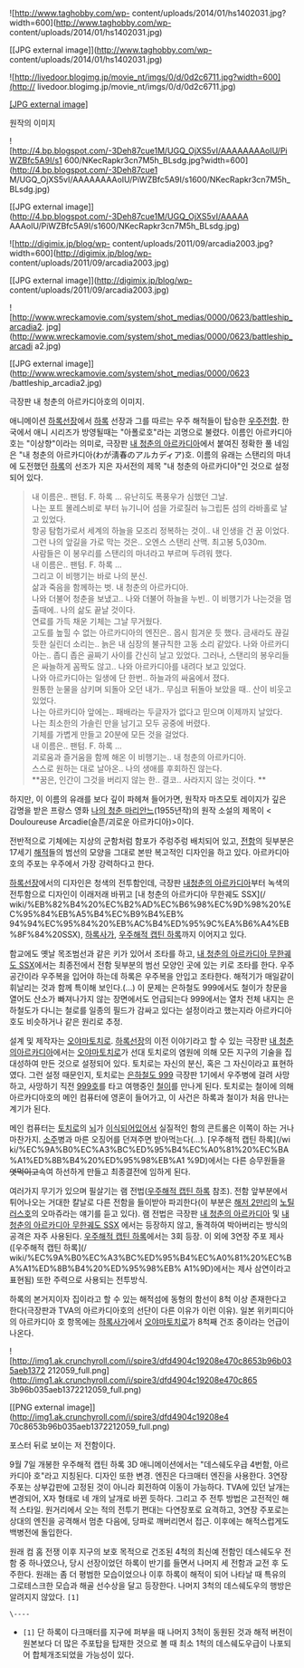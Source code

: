 ![http://www.taghobby.com/wp-
content/uploads/2014/01/hs1402031.jpg?width=600](http://www.taghobby.com/wp-
content/uploads/2014/01/hs1402031.jpg)

[[JPG external image]](http://www.taghobby.com/wp-
content/uploads/2014/01/hs1402031.jpg)

  

![http://livedoor.blogimg.jp/movie_nt/imgs/0/d/0d2c6711.jpg?width=600](http://
livedoor.blogimg.jp/movie_nt/imgs/0/d/0d2c6711.jpg)

[[JPG external
image]](http://livedoor.blogimg.jp/movie_nt/imgs/0/d/0d2c6711.jpg)

  
원작의 이미지

![http://4.bp.blogspot.com/-3Deh87cue1M/UGQ_OjXS5vI/AAAAAAAAoIU/PiWZBfc5A9I/s1
600/NKecRapkr3cn7M5h_BLsdg.jpg?width=600](http://4.bp.blogspot.com/-3Deh87cue1
M/UGQ_OjXS5vI/AAAAAAAAoIU/PiWZBfc5A9I/s1600/NKecRapkr3cn7M5h_BLsdg.jpg)

[[JPG external image]](http://4.bp.blogspot.com/-3Deh87cue1M/UGQ_OjXS5vI/AAAAA
AAAoIU/PiWZBfc5A9I/s1600/NKecRapkr3cn7M5h_BLsdg.jpg)

  

![http://digimix.jp/blog/wp-
content/uploads/2011/09/arcadia2003.jpg?width=600](http://digimix.jp/blog/wp-
content/uploads/2011/09/arcadia2003.jpg)

[[JPG external image]](http://digimix.jp/blog/wp-
content/uploads/2011/09/arcadia2003.jpg)

  

![http://www.wreckamovie.com/system/shot_medias/0000/0623/battleship_arcadia2.
jpg](http://www.wreckamovie.com/system/shot_medias/0000/0623/battleship_arcadi
a2.jpg)

[[JPG external image]](http://www.wreckamovie.com/system/shot_medias/0000/0623
/battleship_arcadia2.jpg)

  
극장판 내 청춘의 아르카디아호의 이미지.

애니메이션 [하록선장](%ED%95%98%EB%A1%9D%EC%84%A0%EC%9E%A5.md)에서
[하록](%ED%95%98%EB%A1%9D.md) 선장과 그를 따르는 우주 해적들이 탑승한
[우주전함](%EC%9A%B0%EC%A3%BC%EC%A0%84%ED%95%A8.md). 한국에서 애니 시리즈가 방영될때는
"아폴로호"라는 괴명으로 불렸다. 이름인 아르카디아 호는 "이상향"이라는 의미로, 극장판 [내 청춘의 아르카디아](%EB%82%B4%20%EC%B2%AD%EC%B6%98%EC%9D%98%20%EC%95%84%EB%A5%B4%EC%B9%B4%EB%94%94%EC%95%84.md)에서 붙여진 정확한 풀 네임은 "내 청춘의 아르카디아(わが淸春のアルカディア)호. 이름의 유래는 스탠리의 마녀에 도전했던
[하록](%ED%95%98%EB%A1%9D.md)의 선조가 지은 자서전의 제목 "내 청춘의 아르카디아"인 것으로 설정되어 있다.

> 내 이름은.. 팬텀. F. 하록 ... 유난히도 폭풍우가 심했던 그날.  
나는 포트 몰레스비로 부터 뉴기니어 섬을 가로질러 뉴그립톤 섬의 라바홀로 날고 있었다.  
항공 탐험가로서 세계의 하늘을 모조리 정복하는 것이.. 내 인생을 건 꿈 이었다.  
그런 나의 앞길을 가로 막는 것은.. 오엔스 스탠리 산맥. 최고봉 5,030m.  
사람들은 이 봉우리를 스탠리의 마녀라고 부르며 두려워 했다.  
내 이름은.. 팬텀. F. 하록 ...  
그리고 이 비행기는 바로 나의 분신.  
삶과 죽음을 함께하는 벗. 내 청춘의 아르카디아.  
나와 더불어 청춘을 보냈고.. 나와 더불어 하늘을 누빈.. 이 비행기가 나는것을 멈출때에.. 나의 삶도 끝날 것이다.  
연료를 가득 채운 기체는 그날 무거웠다.  
고도를 높힐 수 없는 아르카디아의 엔진은.. 몹시 힘겨운 듯 했다. 금새라도 끊길 듯한 실린더 소리는.. 늙은 내 심장의 불규칙한 고동 소리
같았다. 나와 아르카디아는.. 좁디 좁은 골짜기 사이를 간신히 날고 있었다. 그러나, 스탠리의 봉우리들은 싸늘하게 꼼짝도 않고.. 나와
아르카디아를 내려다 보고 있었다.  
나와 아르카디아는 일생에 단 한번.. 하늘과의 싸움에서 졌다.  
원통한 눈물을 삼키며 되돌아 오던 내가.. 무심코 뒤돌아 보았을 때.. 산이 비웃고 있었다.  
나는 아르카디아 앞에는.. 패배라는 두글자가 없다고 믿으며 이제까지 날았다.  
나는 최소한의 가솔린 만을 남기고 모두 공중에 버렸다.  
기체를 가볍게 만들고 20분에 모든 것을 걸었다.  
내 이름은.. 팬텀. F. 하록 ...  
괴로움과 즐거움을 함께 해온 이 비행기는.. 내 청춘의 아르카디아.  
스스로 원하는 대로 날아온.. 나의 생애를 후회하진 않는다.  
**꿈은, 인간이 그것을 버리지 않는 한.. 결코.. 사라지지 않는 것이다. **

하지만, 이 이름의 유래를 보다 깊이 파헤쳐 들어가면, 원작자 마츠모토 레이지가 깊은 감명을 받은 프랑스 영화 [나의 청춘
마리안느](http://www.imdb.com/title/tt0047217/)(1955년작)의 원작 소설의 제목이 < Douloureuse
Arcadie(슬픈/괴로운 아르카디아)>이다.

전반적으로 기체에는 지상의 군함처럼 함포가 주렁주렁 배치되어 있고, [전함](%EC%A0%84%ED%95%A8.md)의 뒷부분은
17세기 [해적](%ED%95%B4%EC%A0%81.md)들의 범선의 모양을 그대로 본딴 복고적인 디자인을 하고 있다. 아르카디아호의
주포는 우주에서 가장 강력하다고 한다.

[하록선장](%ED%95%98%EB%A1%9D%EC%84%A0%EC%9E%A5.md)에서의 디자인은 청색의 전투함인데, 극장판 [내청춘의 아르카디아](%EB%82%B4%20%EC%B2%AD%EC%B6%98%EC%9D%98%20%EC%95%84%EB%A5%B4%EC%B9%B4%EB%94%94%EC%95%84.md)부터 녹색의 전투함으로 디자인이 이래저래 바뀌고 [내 청춘의 아르카디아 무한궤도 SSX](/
wiki/%EB%82%B4%20%EC%B2%AD%EC%B6%98%EC%9D%98%20%EC%95%84%EB%A5%B4%EC%B9%B4%EB%
94%94%EC%95%84%20%EB%AC%B4%ED%95%9C%EA%B6%A4%EB%8F%84%20SSX), [하록사가](%ED%95%98%EB%A1%9D%20%EC%82%AC%EA%B0%80.md), [우주해적 캡틴 하록](%EC%9A%B0%EC%A3%BC%ED%95%B4%EC%A0%81%20%EC%BA%A1%ED%8B%B4%20%ED%95%98%EB%A1%9D.md)까지
이어지고 있다.

함교에도 옛날 목조범선과 같은 키가 있어서 조타를 하고, [내 청춘의 아르카디아 무한궤도 SSX](%EB%82%B4%20%EC%B2%AD%EC%B6%98%EC%9D%98%20%EC%95%84%EB%A5%B4%EC%B9%B4%EB%94%94%EC%95%84%20%EB%AC%B4%ED%95%9C%EA%B6%A4%EB%8F%84%20SSX.md)에서는 최종전에서 전함 뒷부분의 범선 모양인 곳에 있는 키로 조타를
한다. 우주 공간이라 우주복을 입어야 하는데 하록은 우주복을 안입고 조타한다. 해적기가 매일같이 휘날리는 것과 함께 특이해 보인다.(...)
이 문제는 은하철도 999에서도 철이가 창문을 열어도 산소가 빠져나가지 않는 장면에서도 언급되는다 999에서는 열차 전체 내지는 은하철도가
다니는 철로를 일종의 필드가 감싸고 있다는 설정이라고 했는지라 아르카디아호도 비슷하거나 같은 원리로 추정.

설계 및 제작자는 [오야마토치로](%EC%98%A4%EC%95%BC%EB%A7%88%20%ED%86%A0%EC%B9%98%EB%A1%9C.md).
[하록선장](%ED%95%98%EB%A1%9D%EC%84%A0%EC%9E%A5.md)의 이전 이야기라고 할 수 있는 극장판 [내 청춘의아르카디아](%EB%82%B4%20%EC%B2%AD%EC%B6%98%EC%9D%98%20%EC%95%84%EB%A5%B4%EC%B9%B4%EB%94%94%EC%95%84.md)에서는 [오야마토치로](%EC%98%A4%EC%95%BC%EB%A7%88%20%ED%86%A0%EC%B9%98%EB%A1%9C.md)가 선대 토치로의
염원에 의해 모든 지구의 기술을 집대성하여 만든 것으로 설정되어 있다. 토치로는 자신의 분신, 혹은 그 자신이라고 표현하였다. 그런 설정
때문인지, 토치로는 [은하철도 999](%EC%9D%80%ED%95%98%EC%B2%A0%EB%8F%84%20999.md) 극장판
1기에서 우주병에 걸려 사망하고, 사망하기 직전 [999호](999%ED%98%B8.md)를 타고 여행중인
[철이](%EC%B2%A0%EC%9D%B4.md)를 만나게 된다. 토치로는 철이에 의해 아르카디아호의 메인 컴퓨터에 영혼이 들어가고,
이 사건은 하록과 철이가 처음 만나는 계기가 된다.

메인 컴퓨터는 [토치로](%ED%86%A0%EC%B9%98%EB%A1%9C.md)의 [뇌](%EB%87%8C.md)가 [이식되어있어서](%ED%86%B5%20%EC%86%8D%EC%9D%98%20%EB%87%8C.md) 실질적인 함의 콘트롤은 이쪽이 하는 거나
마찬가지. [소주](%EC%86%8C%EC%A3%BC.md)병과 마른 오징어를 던져주면 받아먹는다(…). [우주해적 캡틴 하록](/wi
ki/%EC%9A%B0%EC%A3%BC%ED%95%B4%EC%A0%81%20%EC%BA%A1%ED%8B%B4%20%ED%95%98%EB%A1
%9D)에서는 다른 승무원들을 <del>엿먹이고</del>속여 하선하게 만들고 최종결전에 임하게 된다.

여러가지 무기가 있으며 필살기는 램 전법([우주해적 캡틴 하록](%EC%9A%B0%EC%A3%BC%ED%95%B4%EC%A0%81%20%EC%BA%A1%ED%8B%B4%20%ED%95%98%EB%A1%9D.md) 참조). 전함 앞부분에서 튀어나오는 거대한 칼날로 다른 전함을
들이받아 파괴한다(이 부분은 [해저 2만리](%ED%95%B4%EC%A0%80%202%EB%A7%8C%EB%A6%AC.md)의
[노틸러스호](%EB%85%B8%ED%8B%B8%EB%9F%AC%EC%8A%A4%ED%98%B8.md)의 오마쥬라는 얘기를 듣고
있다). 램 전법은 극장판 [내 청춘의 아르카디아](%EB%82%B4%20%EC%B2%AD%EC%B6%98%EC%9D%98%20%EC%95%84%EB%A5%B4%EC%B9%B4%EB%94%94%EC%95%84.md) 및 [내 청춘의 아르카디아 무한궤도 SSX](%EB%82%B4%20%EC%B2%AD%EC%B6%98%EC%9D%98%20%EC%95%84%EB%A5%B4%EC%B9%B4%EB%94%94%EC%95%84%20%EB%AC%B4%ED%95%9C%EA%B6%A4%EB%8F%84%20SSX.md) 에서는 등장하지 않고, 돌격하여 박아버리는
방식의 공격은 자주 사용된다. [우주해적 캡틴 하록](%EC%9A%B0%EC%A3%BC%ED%95%B4%EC%A0%81%20%EC%BA%A1%ED%8B%B4%20%ED%95%98%EB%A1%9D.md)에서는 3회 등장. 이 외에 3연장 주포 제사 ([우주해적 캡틴 하록](/
wiki/%EC%9A%B0%EC%A3%BC%ED%95%B4%EC%A0%81%20%EC%BA%A1%ED%8B%B4%20%ED%95%98%EB%
A1%9D)에서는 제사 삼연이라고 표현됨) 또한 주력으로 사용되는 전투방식.

하록의 본거지이자 집이라고 할 수 있는 해적섬에 동형의 함선이 8척 이상 존재한다고 한다(극장판과 TVA의 아르카디아호의 선단이 다른 이유가
이런 이유). 일본 위키피디아의 아르카디아 호 항목에는 [하록사가](%ED%95%98%EB%A1%9D%20%EC%82%AC%EA%B0%80.md)에서 [오야마토치로](%EC%98%A4%EC%95%BC%EB%A7%88%20%ED%86%A0%EC%B9%98%EB%A1%9C.md)가 8척째 건조
중이라는 언급이 나온다.

![http://img1.ak.crunchyroll.com/i/spire3/dfd4904c19208e470c8653b96b035aeb1372
212059_full.png](http://img1.ak.crunchyroll.com/i/spire3/dfd4904c19208e470c865
3b96b035aeb1372212059_full.png)

[[PNG external image]](http://img1.ak.crunchyroll.com/i/spire3/dfd4904c19208e4
70c8653b96b035aeb1372212059_full.png)

  
포스터 뒤로 보이는 저 전함이다.

9월 7일 개봉한 우주해적 캡틴 하록 3D 애니메이션에서는 "데스쉐도우급 4번함, 아르카디아 호"라고 지칭된다. 디자인 또한 변경. 엔진은
다크매터 엔진을 사용한다. 3연장 주포는 상부갑판에 고정된 것이 아니라 회전하여 이동이 가능하다. TVA에 있던 날개는 변경되어, X자
형태로 네 개의 날개로 바뀐 듯하다. 그리고 주 전투 방법은 고전적인 해적 스타일. 원거리에서 오는 적의 전투기 편대는 다연장포로 요격하고,
3연장 주포로는 상대의 엔진을 공격해서 멈춘 다음에, 당파로 깨버리면서 접근. 이후에는 해적스럽게도 백병전에 돌입한다.

원래 컴 홈 전쟁 이후 지구의 보호 목적으로 건조된 4척의 최신예 전함인 데스쉐도우 전함 중 하나였으나, 당시 선장이었던 하록이 반기를
들면서 나머지 세 전함과 교전 후 도주한다. 원래는 좀 더 평범한 모습이었으나 이후 하록이 해적이 되어 나타날 때 특유의 그로테스크한 모습과
해골 선수상을 달고 등장한다. 나머지 3척의 데스쉐도우의 행방은 알려지지 않았다. `[1]`

`\----`

  * `[1]` 단 하록이 다크매터를 지구에 퍼부을 때 나머지 3척이 동원된 것과 해적 버전이 원본보다 더 많은 주포탑을 탑재한 것으로 볼 때 최소 1척의 데스쉐도우급이 나포되어 합체개조되었을 가능성이 있다.

